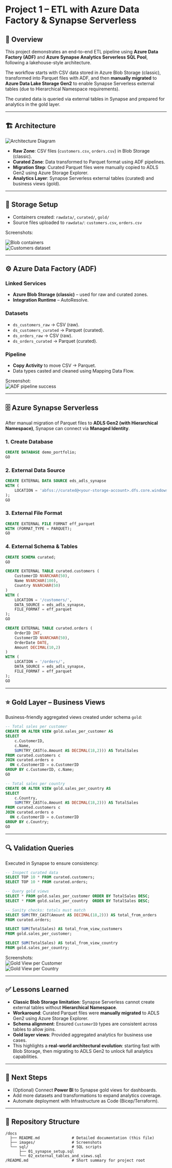 # Project 1 – ETL with Azure Data Factory & Synapse Serverless

## 📌 Overview
This project demonstrates an end-to-end ETL pipeline using **Azure Data Factory (ADF)** and **Azure Synapse Analytics Serverless SQL Pool**, following a lakehouse-style architecture.  

The workflow starts with CSV data stored in Azure Blob Storage (classic), transformed into Parquet files with ADF, and then **manually migrated** to **Azure Data Lake Storage Gen2** to enable Synapse Serverless external tables (due to Hierarchical Namespace requirements).  

The curated data is queried via external tables in Synapse and prepared for analytics in the gold layer.

---

## 🏗 Architecture

![Architecture Diagram](../images/project1_architecture.png)

- **Raw Zone**: CSV files (`customers.csv`, `orders.csv`) in Blob Storage (classic).
- **Curated Zone**: Data transformed to Parquet format using ADF pipelines.
- **Migration Step**: Curated Parquet files were manually copied to ADLS Gen2 using Azure Storage Explorer.
- **Analytics Layer**: Synapse Serverless external tables (curated) and business views (gold).

---

## 📂 Storage Setup

- Containers created: `rawdata/`, `curated/`, `gold/`
- Source files uploaded to `rawdata/`: `customers.csv`, `orders.csv`

Screenshots:

![Blob containers](../images/containers.png)  
![Customers dataset](../images/dataset_customers_preview.png)  

---

## ⚙️ Azure Data Factory (ADF)

### Linked Services
- **Azure Blob Storage (classic)** – used for raw and curated zones.
- **Integration Runtime** – AutoResolve.

### Datasets
- `ds_customers_raw` → CSV (raw).  
- `ds_customers_curated` → Parquet (curated).  
- `ds_orders_raw` → CSV (raw).  
- `ds_orders_curated` → Parquet (curated).  

### Pipeline
- **Copy Activity** to move CSV → Parquet.  
- Data types casted and cleaned using Mapping Data Flow.  

Screenshot:  
![ADF pipeline success](../images/pipeline_success.png)

---

## 🗄 Azure Synapse Serverless

After manual migration of Parquet files to **ADLS Gen2 (with Hierarchical Namespace)**, Synapse can connect via **Managed Identity**.

### 1. Create Database
```sql
CREATE DATABASE demo_portfolio;
GO
```

### 2. External Data Source
```sql
CREATE EXTERNAL DATA SOURCE eds_adls_synapse
WITH (
    LOCATION = 'abfss://curated@<your-storage-account>.dfs.core.windows.net'
);
GO
```

### 3. External File Format
```sql
CREATE EXTERNAL FILE FORMAT eff_parquet
WITH (FORMAT_TYPE = PARQUET);
GO
```

### 4. External Schema & Tables
```sql
CREATE SCHEMA curated;
GO

CREATE EXTERNAL TABLE curated.customers (
    CustomerID NVARCHAR(50),
    Name NVARCHAR(100),
    Country NVARCHAR(50)
)
WITH (
    LOCATION = '/customers/',
    DATA_SOURCE = eds_adls_synapse,
    FILE_FORMAT = eff_parquet
);
GO

CREATE EXTERNAL TABLE curated.orders (
    OrderID INT,
    CustomerID NVARCHAR(50),
    OrderDate DATE,
    Amount DECIMAL(10,2)
)
WITH (
    LOCATION = '/orders/',
    DATA_SOURCE = eds_adls_synapse,
    FILE_FORMAT = eff_parquet
);
GO
```

---

## ⭐ Gold Layer – Business Views

Business-friendly aggregated views created under schema `gold`:

```sql
-- Total sales per customer
CREATE OR ALTER VIEW gold.sales_per_customer AS
SELECT 
    c.CustomerID,
    c.Name,
    SUM(TRY_CAST(o.Amount AS DECIMAL(18,2))) AS TotalSales
FROM curated.customers c
JOIN curated.orders o
  ON c.CustomerID = o.CustomerID
GROUP BY c.CustomerID, c.Name;
GO

-- Total sales per country
CREATE OR ALTER VIEW gold.sales_per_country AS
SELECT 
    c.Country,
    SUM(TRY_CAST(o.Amount AS DECIMAL(18,2))) AS TotalSales
FROM curated.customers c
JOIN curated.orders o
  ON c.CustomerID = o.CustomerID
GROUP BY c.Country;
GO
```

---

## 🔍 Validation Queries

Executed in Synapse to ensure consistency:

```sql
-- Inspect curated data
SELECT TOP 10 * FROM curated.customers;
SELECT TOP 10 * FROM curated.orders;

-- Query gold views
SELECT * FROM gold.sales_per_customer ORDER BY TotalSales DESC;
SELECT * FROM gold.sales_per_country  ORDER BY TotalSales DESC;

-- Sanity checks: totals must match
SELECT SUM(TRY_CAST(Amount AS DECIMAL(18,2))) AS total_from_orders 
FROM curated.orders;

SELECT SUM(TotalSales) AS total_from_view_customers 
FROM gold.sales_per_customer;

SELECT SUM(TotalSales) AS total_from_view_country  
FROM gold.sales_per_country;
```

Screenshots:  
![Gold View per Customer](../images/gold_sales_per_customer.png)  
![Gold View per Country](../images/gold_sales_per_country.png)  

---

## ✅ Lessons Learned

- **Classic Blob Storage limitation**: Synapse Serverless cannot create external tables without **Hierarchical Namespace**.  
- **Workaround**: Curated Parquet files were **manually migrated** to ADLS Gen2 using Azure Storage Explorer.  
- **Schema alignment**: Ensured `CustomerID` types are consistent across tables to allow joins.  
- **Gold layer views**: Provided aggregated analytics for business use cases.  
- This highlights a **real-world architectural evolution**: starting fast with Blob Storage, then migrating to ADLS Gen2 to unlock full analytics capabilities.

---

## 🔮 Next Steps
- (Optional) Connect **Power BI** to Synapse gold views for dashboards.  
- Add more datasets and transformations to expand analytics coverage.  
- Automate deployment with Infrastructure as Code (Bicep/Terraform).

---

## 📂 Repository Structure
```
/docs
  ├── README.md              # Detailed documentation (this file)
  ├── images/                # Screenshots
  └── sql/                   # SQL scripts
      ├── 01_synapse_setup.sql
      └── 02_external_tables_and_views.sql
/README.md                   # Short summary for project root
```
